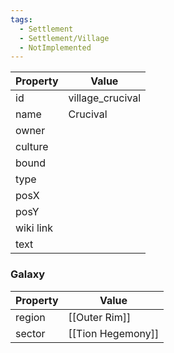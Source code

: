 ```yaml
---
tags:
  - Settlement
  - Settlement/Village
  - NotImplemented
---
```


| Property  | Value            |
| --------- | ---------------- |
| id        | village_crucival |
| name      | Crucival         |
| owner     |                  |
| culture   |                  |
| bound     |                  |
| type      |                  |
| posX      |                  |
| posY      |                  |
| wiki link |                  |
| text      |                  |

### Galaxy
| Property | Value             |
| -------- | ----------------- |
| region   | [[Outer Rim]]     |
| sector   | [[Tion Hegemony]] |

